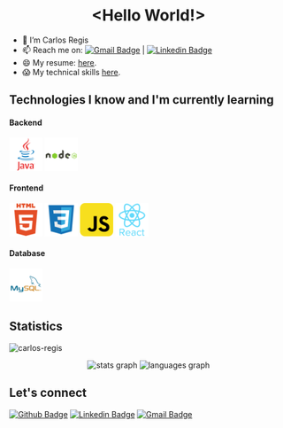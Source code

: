 <p align="center">
  <h1 align="center">&lt;Hello World!&gt;</h1>
</p>

<!-- - 👀 I’m interested in ... -->
<!-- - 🌱 I’m currently learning ... -->

- 👋 I’m Carlos Regis
- 📫 Reach me on: [![Gmail Badge](https://img.shields.io/badge/-Gmail-c14438?style=flat-square&logo=Gmail&logoColor=white&link=mailto:cr@carlosregis.com)](mailto:cr@carlosregis.com) | [![Linkedin Badge](https://img.shields.io/badge/-LinkedIn-blue?style=flat-square&logo=Linkedin&logoColor=white&link=https://www.linkedin.com/in/carlos-regis/)](https://www.linkedin.com/in/carlos-regis/)
- 😄 My resume: [here](https://github.com/carlos-regis/carlos-regis/blob/main/Carlos_Regis_Resume_220808.pdf "here").
- 😱 My technical skills [here](https://github.com/carlos-regis/carlos-regis/blob/main/technical_skills.md "here").

## Technologies I know and I'm currently learning
#### Backend
<p align="left">
<img src="https://github.com/carlos-regis/carlos-regis/blob/main/icons/java-original.svg" alt="java" width="60" height="60"/>
<img src="https://github.com/carlos-regis/carlos-regis/blob/main/icons/nodejs-original-wordmark.svg" alt="nodejs" width="60" height="60"/>
</p>

#### Frontend
<p align="left">
<img src="https://github.com/carlos-regis/carlos-regis/blob/main/icons/html5-original-wordmark.svg" alt="html5" width="60" height="60"/>
<img src="https://github.com/carlos-regis/carlos-regis/blob/main/icons/css3-original-wordmark.svg" alt="css3" width="60" height="60"/>
<img src="https://github.com/carlos-regis/carlos-regis/blob/main/icons/javascript-original.svg" alt="javascript" width="60" height="60"/>
<img src="https://github.com/carlos-regis/carlos-regis/blob/main/icons/react-original-wordmark.svg" alt="react" width="60" height="60"/>
</p>

#### Database
<p align="left">
<img src="https://github.com/carlos-regis/carlos-regis/blob/main/icons/mysql-original.svg" alt="mysql" width="60" height="60"/>
</p>

## Statistics
<p align="left"> <img src="https://komarev.com/ghpvc/?username=carlos-regis" alt="carlos-regis" /></p>
<div align="center">
  <img src="https://github-readme-stats.vercel.app/api?hide_title=false&hide_rank=false&show_icons=true&include_all_commits=true&count_private=true&disable_animations=false&theme=dracula&locale=en&hide_border=false&username=carlos-regis" height="150" alt="stats graph" />
  <img src="https://github-readme-stats.vercel.app/api/top-langs?locale=en&hide_title=false&layout=compact&card_width=320&langs_count=5&theme=dracula&hide_border=false&username=carlos-regis" height="150" alt="languages graph" />
</div>

## Let's connect
[![Github Badge](https://img.shields.io/badge/-Github-000?style=flat-square&logo=Github&logoColor=white&link=https://github.com/carlos-regis)](https://github.com/carlos-regis)
[![Linkedin Badge](https://img.shields.io/badge/-LinkedIn-blue?style=flat-square&logo=Linkedin&logoColor=white&link=https://www.linkedin.com/in/carlos-regis/)](https://www.linkedin.com/in/carlos-regis/)
[![Gmail Badge](https://img.shields.io/badge/-Gmail-c14438?style=flat-square&logo=Gmail&logoColor=white&link=mailto:cr@carlosregis.com)](mailto:cr@carlosregis.com)
